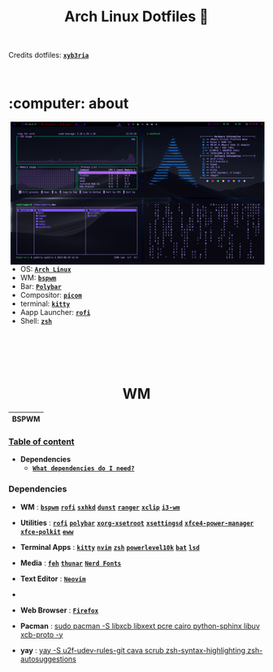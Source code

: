 <h1 align="center"> Arch Linux Dotfiles 💞 </h1> 

<!-- shields -->

</br>

Credits dotfiles: [**`xyb3ria`**](https://github.com/xyb3ria/)

<br>

<h1 align="left"> :computer: about</h1>

<img src="images/racing_v2.png" align="right" width="500px">

</br>

 - OS: [**`Arch Linux`**](https://archlinux.org/)
 - WM: [**`bspwm`**](https://github.com/baskerville/bspwm) 
 - Bar: [**`Polybar`**](https://github.com/polybar/polybar)
 - Compositor: [**`picom`**](https://github.com/yshui/picom)
 - terminal: [**`kitty`**](https://github.com/kovidgoyal/kitty)
 - Aapp Launcher: [**`rofi`**](https://github.com/davatorium/rofi)
 - Shell: [**`zsh`**](https://github.com/ohmyzsh/ohmyzsh)

</br>


<!-- About -->

<br><br>
<h1 align="center"> WM </h1>
<center>

|BSPWM|
|--|

</center>


### [Table of content](#table-of-content)
+ **Dependencies**
  - [**`What dependencies do I need?`**](#dependencies)

<!-- Dependencies -->

### Dependencies

- **WM** : [**`bspwm`**](https://madnight.github.io/bspwm/) [**`rofi`**](https://archlinux.org/packages/?name=wmname) [**`sxhkd`**](https://wiki.archlinux.org/title/Sxhkd) [**`dunst`**](https://wiki.archlinux.org/title/Dunst)  [**`ranger`**](https://github.com/hanschen/ksuperkey) [**`xclip`**](https://wiki.archlinux.org/title/clipboard) [**`i3-wm`**](https://i3wm.org/)

- **Utilities** : [**`rofi`**](https://github.com/davatorium/rofi) [**`polybar`**](https://github.com/polybar/polybar) [**`xorg-xsetroot`**](https://archlinux.org/packages/extra/x86_64/xorg-xsetroot/) [**`xsettingsd`**](https://wiki.archlinux.org/title/Xsettingsd) [**`xfce4-power-manager`**](https://wiki.archlinux.org/title/Power_management) [**`xfce-polkit`**](https://wiki.archlinux.org/title/Polkit) [**`eww`**](https://github.com/elkowar/eww)

- **Terminal Apps** : [**`kitty`**](https://github.com/kovidgoyal/kitty) [**`nvim`**](https://neovim.io/) [**`zsh`**](https://wiki.archlinux.org/title/zsh) [**`powerlevel10k`**](https://github.com/romkatv/powerlevel10k) [**`bat`**](https://github.com/sharkdp/bat) [**`lsd`**](https://github.com/lsd-rs/lsd)

- **Media** : [**`feh`**](https://wiki.archlinux.org/title/feh) [**`thunar`**](https://wiki.archlinux.org/title/thunar) [**`Nerd Fonts`**](https://github.com/ryanoasis/nerd-fonts)

- **Text Editor** : [**`Neovim`**](https://neovim.io/)
- 
- **Web Browser** : [**`Firefox`**](https://www.mozilla.org/en-US/firefox/)


- **Pacman** : [sudo pacman -S libxcb libxext pcre cairo python-sphinx libuv xcb-proto -y]()
- **yay** : [yay -S u2f-udev-rules-git cava scrub zsh-syntax-highlighting zsh-autosuggestions]()

